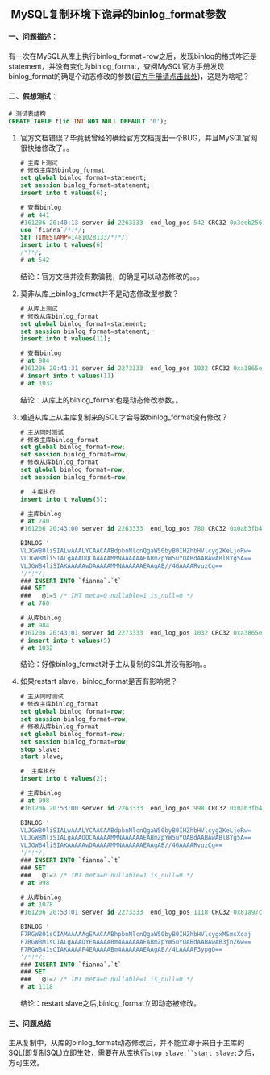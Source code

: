 ##  MySQL复制环境下诡异的binlog_format参数

#### 一、问题描述：

有一次在MySQL从库上执行binlog_format=row之后，发现binlog的格式咋还是statement，并没有变化为binlog_format，查阅MySQL官方手册发现binlog_format的确是个动态修改的参数([官方手册请点击此处](http://dev.mysql.com/doc/refman/5.6/en/server-options.html#option_mysqld_binlog-format))，这是为啥呢？



#### 二、假想测试：

```sql
# 测试表结构
CREATE TABLE t(id INT NOT NULL DEFAULT '0');
```



1. 官方文档错误？毕竟我曾经的确给官方文档提出一个BUG，并且MySQL官网很快给修改了。。

   ```sql
   # 主库上测试
   # 修改主库的binlog_format
   set global binlog_format=statement;
   set session binlog_format=statement;
   insert into t values(6);

   # 查看binlog
   # at 441
   #161206 20:40:13 server id 2263333  end_log_pos 542 CRC32 0x3eeb2569 	Query	thread_id=1215	exec_time=0	error_code=0
   use `fianna`/*!*/;
   SET TIMESTAMP=1481028133/*!*/;
   insert into t values(6)
   /*!*/;
   # at 542

   ```

   结论：官方文档并没有欺骗我，的确是可以动态修改的。。。

2. 莫非从库上binlog_format并不是动态修改型参数？

   ```sql
   # 从库上测试
   # 修改从库binlog_format
   set global binlog_format=statement;
   set session binlog_format=statement;
   insert into t values(11);

   # 查看binlog
   # at 984
   #161206 20:41:31 server id 2273333  end_log_pos 1032 CRC32 0xa3865eac 	Rows_query
   # insert into t values(11)
   # at 1032
   ```

   结论：从库上的binlog_format也是动态修改参数。。

3. 难道从库上从主库复制来的SQL才会导致binlog_format没有修改？

   ```sql
   # 主从同时测试
   # 修改主库binlog_format
   set global binlog_format=row;
   set session binlog_format=row;
   # 修改从库binlog_format
   set global binlog_format=row;
   set session binlog_format=row;

   #  主库执行
   insert into t values(5);

   # 主库binlog
   # at 740
   #161206 20:43:00 server id 2263333  end_log_pos 780 CRC32 0x0ab3fb46 	Write_rows: table id 3523 flags: STMT_END_F

   BINLOG '
   VLJGWB0liSIALwAAALYCAACAABdpbnNlcnQgaW50byB0IHZhbHVlcyg2KeLjoRw=
   VLJGWBMliSIALgAAAOQCAAAAAMMNAAAAAAEABmZpYW5uYQABdAABAwABl8Yg5A==
   VLJGWB4liSIAKAAAAAwDAAAAAMMNAAAAAAEAAgAB//4GAAAARvuzCg==
   '/*!*/;
   ### INSERT INTO `fianna`.`t`
   ### SET
   ###   @1=5 /* INT meta=0 nullable=1 is_null=0 */
   # at 780

   # 从库binlog
   # at 984
   #161206 20:43:01 server id 2273333  end_log_pos 1032 CRC32 0xa3865eac 	Rows_query
   # insert into t values(5)
   # at 1032

   ```

   结论：好像binlog_format对于主从复制的SQL并没有影响。。

4. 如果restart slave，binlog_format是否有影响呢？

   ```sql
   # 主从同时测试
   # 修改主库binlog_format
   set global binlog_format=row;
   set session binlog_format=row;
   # 修改从库binlog_format
   set global binlog_format=row;
   set session binlog_format=row;
   stop slave;
   start slave;

   #  主库执行
   insert into t values(2);

   # 主库binlog
   # at 998
   #161206 20:53:00 server id 2263333  end_log_pos 998 CRC32 0x0ab3fb46 	Write_rows: table id 3523 flags: STMT_END_F

   BINLOG '
   VLJGWB0liSIALwAAALYCAACAABdpbnNlcnQgaW50byB0IHZhbHVlcyg2KeLjoRw=
   VLJGWBMliSIALgAAAOQCAAAAAMMNAAAAAAEABmZpYW5uYQABdAABAwABl8Yg5A==
   VLJGWB4liSIAKAAAAAwDAAAAAMMNAAAAAAEAAgAB//4GAAAARvuzCg==
   '/*!*/;
   ### INSERT INTO `fianna`.`t`
   ### SET
   ###   @1=2 /* INT meta=0 nullable=1 is_null=0 */
   # at 998

   # 从库binlog
   # at 1078
   #161206 20:53:01 server id 2273333  end_log_pos 1118 CRC32 0x81a97c17 	Write_rows: table id 47129 flags: STMT_END_F

   BINLOG '
   F7RGWB01sCIAMAAAAAgEAACAABhpbnNlcnQgaW50byB0IHZhbHVlcygxMSmsXoaj
   F7RGWBM1sCIALgAAADYEAAAAABm4AAAAAAEABmZpYW5uYQABdAABAwAB3jnZ6w==
   F7RGWB41sCIAKAAAAF4EAAAAABm4AAAAAAEAAgAB//4LAAAAF3ypgQ==
   '/*!*/;
   ### INSERT INTO `fianna`.`t`
   ### SET
   ###   @1=2 /* INT meta=0 nullable=1 is_null=0 */
   # at 1118
   ```

   结论：restart slave之后,binlog_format立即动态被修改。



#### 三、问题总结

主从复制中，从库的binlog_format动态修改后，并不能立即于来自于主库的SQL(即复制SQL)立即生效，需要在从库执行`stop slave;``start slave;`之后，方可生效。
